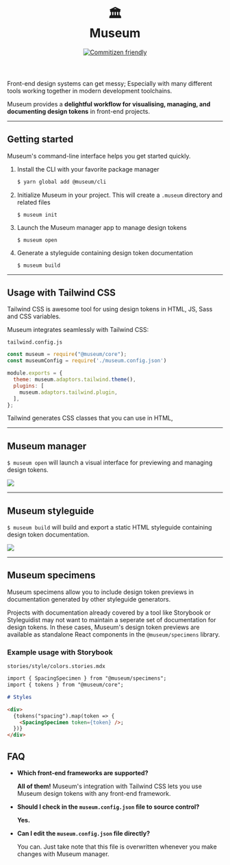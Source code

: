 <header style="text-align: center;">
    <h1>🏛️<br>Museum</h1>
    
[![Commitizen friendly](https://img.shields.io/badge/commitizen-friendly-brightgreen.svg)](http://commitizen.github.io/cz-cli/)
</header>

Front-end design systems can get messy; Especially with many different tools working together in modern development toolchains.

Museum provides a **delightful workflow for visualising, managing, and documenting design tokens** in front-end projects.

---

## Getting started

Museum's command-line interface helps you get started quickly.

1. Install the CLI with your favorite package manager

   ```bash
   $ yarn global add @museum/cli
   ```

2. Initialize Museum in your project. This will create a `.museum` directory and related files

   ```
   $ museum init
   ```

3. Launch the Museum manager app to manage design tokens

   ```
   $ museum open
   ```

4. Generate a styleguide containing design token documentation
   ```
   $ museum build
   ```

---

## Usage with Tailwind CSS

Tailwind CSS is awesome tool for using design tokens in HTML, JS, Sass and CSS variables.

Museum integrates seamlessly with Tailwind CSS:

`tailwind.config.js`

```js
const museum = require("@museum/core");
const museumConfig = require('./museum.config.json')

module.exports = {
  theme: museum.adaptors.tailwind.theme(),
  plugins: [
    museum.adaptors.tailwind.plugin,
  ],
};
```

Tailwind generates CSS classes that you can use in HTML,

---

## Museum manager

`$ museum open` will launch a visual interface for previewing and managing design tokens.

![](https://placehold.it/1024x560)

---

## Museum styleguide

`$ museum build` will build and export a static HTML styleguide containing design token documentation.

![](https://placehold.it/1024x560)

---

## Museum specimens

Museum specimens allow you to include design token previews in documentation generated by other styleguide generators.

Projects with documentation already covered by a tool like Storybook or Styleguidist may not want to maintain a seperate set of documentation for design tokens. In these cases, Museum's design token previews are available as standalone React components in the `@museum/specimens` library.

### Example usage with Storybook

`stories/style/colors.stories.mdx`

```md
import { SpacingSpecimen } from "@museum/specimens";
import { tokens } from "@museum/core";

# Styles

<div>
  {tokens("spacing").map(token => {
    <SpacingSpecimen token={token} />;
  })}
</div>
```

## FAQ

- **Which front-end frameworks are supported?**

  **All of them!** Museum's integration with Tailwind CSS lets you use Museum design tokens with any front-end framework.

- **Should I check in the `museum.config.json` file to source control?**

  **Yes.**

- **Can I edit the `museum.config.json` file directly?**

  You can. Just take note that this file is overwritten whenever you make changes with Museum manager.
